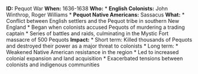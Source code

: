 **ID:** Pequot War
**When:** 1636-1638
**Who:**
    * **English Colonists:** John Winthrop, Roger Williams
    * **Pequot Native Americans:** Sassacus
**What:**
    * Conflict between English settlers and the Pequot tribe in southern New England
    * Began when colonists accused Pequots of murdering a trading captain
    * Series of battles and raids, culminating in the Mystic Fort massacre of 500 Pequots
**Impact:**
    * Short term: Killed thousands of Pequots and destroyed their power as a major threat to colonists
    * Long term:
        * Weakened Native American resistance in the region
        * Led to increased colonial expansion and land acquisition
        * Exacerbated tensions between colonists and indigenous communities